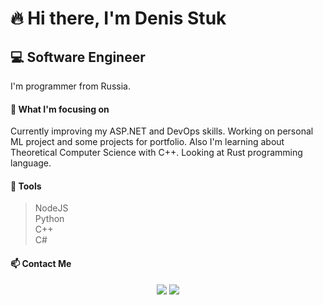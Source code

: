 # 🔥 Hi there, I'm Denis Stuk
## 💻 Software Engineer

I'm programmer from Russia.

#### 🚀 What I'm focusing on
Currently improving my ASP.NET and DevOps skills. Working on personal ML project and some projects for portfolio. Also I'm learning about Theoretical Computer Science with C++. Looking at Rust programming language.

#### 🧰 Tools
> NodeJS  
> Python  
> C++  
> C#  

#### 📫 Contact Me
<p align="center">
  <a target="_blank" href="https://t.me/denstuk"><img src="https://img.shields.io/badge/-Telegram-FFF?style=for-the-badge&logo=telegram&logoColor=27A0D9"></img></a>
  <a target="_blank" href="mailto:den.stuk00@gmail.com"><img src="https://img.shields.io/badge/-Gmail-D14836?style=for-the-badge&logo=Gmail&logoColor=white"></img></a>
</p> 
